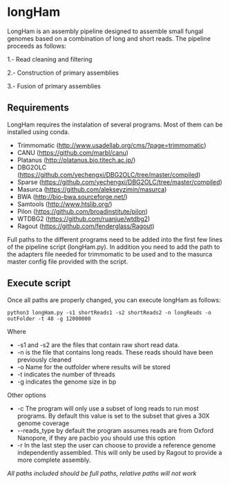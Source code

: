 # longHam

LongHam is an assembly pipeline designed to assemble small fungal genomes based on a combination of long and short reads. The pipeline proceeds as follows:

1.- Read cleaning and filtering

2.- Construction of primary assemblies

3.- Fusion of primary assemblies

## Requirements

LongHam requires the instalation of several programs. Most of them can be installed using conda.

- Trimmomatic (http://www.usadellab.org/cms/?page=trimmomatic)
- CANU (https://github.com/marbl/canu)
- Platanus (http://platanus.bio.titech.ac.jp/)
- DBG2OLC (https://github.com/yechengxi/DBG2OLC/tree/master/compiled)
- Sparse (https://github.com/yechengxi/DBG2OLC/tree/master/compiled)
- Masurca (https://github.com/alekseyzimin/masurca)
- BWA (http://bio-bwa.sourceforge.net/)
- Samtools (http://www.htslib.org/)
- Pilon (https://github.com/broadinstitute/pilon)
- WTDBG2 (https://github.com/ruanjue/wtdbg2)
- Ragout (https://github.com/fenderglass/Ragout)

Full paths to the different programs need to be added into the first few lines of the pipeline script (longHam.py). In addition you need to add the path to the adapters file needed for trimmomatic to be used and to the masurca master config file provided with the script.

## Execute script

Once all paths are properly changed, you can execute longHam as follows:

`python3 longHam.py -s1 shortReads1 -s2 shortReads2 -n longReads -o outFolder -t 48 -g 12000000`

Where 
- -s1 and -s2 are the files that contain raw short read data.
- -n is the file that contains long reads. These reads should have been previously cleaned
- -o Name for the outfolder where results will be stored
- -t indicates the number of threads
- -g indicates the genome size in bp

Other options

- -c The program will only use a subset of long reads to run most programs. By default this value is set to the subset that gives a 30X genome coverage
- --reads_type by default the program assumes reads are from Oxford Nanopore, if they are pacbio you should use this option
- -r In the last step the user can choose to provide a reference genome independently assembled. This will only be used by Ragout to provide a more complete assembly.

<i> All paths included should be full paths, relative paths will not work </i>

